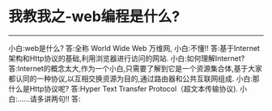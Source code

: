 # 我教我之-web编程是什么?

------
小白:web是什么?
答:全称 World Wide Web 万维网,
小白:不懂!!
答:基于Internet架构和Http协议的基础,利用浏览器进行访问的网站.
小白:如何理解Internet?
答:Internet的概念太大,作为一个小白,只需要了解到它是一个资源集合体,基于大家都认同的一种协议,以互相交换资源为目的,通过路由器和公共互联网组成.
小白:那什么是Http协议呢?
答:Hyper Text Transfer Protocol（超文本传输协议).
小白:......请多讲两句!!
答:

